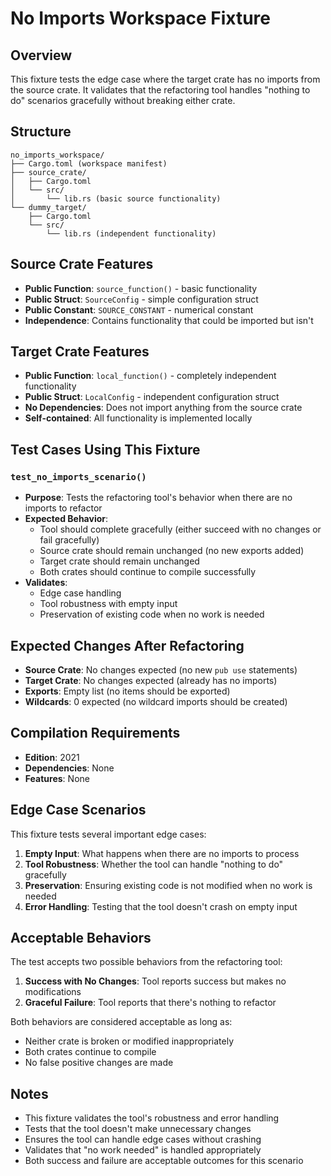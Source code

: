 # No Imports Workspace Fixture

## Overview
This fixture tests the edge case where the target crate has no imports from the source crate. It validates that the refactoring tool handles "nothing to do" scenarios gracefully without breaking either crate.

## Structure
```
no_imports_workspace/
├── Cargo.toml (workspace manifest)
├── source_crate/
│   ├── Cargo.toml
│   └── src/
│       └── lib.rs (basic source functionality)
└── dummy_target/
    ├── Cargo.toml
    └── src/
        └── lib.rs (independent functionality)
```

## Source Crate Features
- **Public Function**: `source_function()` - basic functionality
- **Public Struct**: `SourceConfig` - simple configuration struct
- **Public Constant**: `SOURCE_CONSTANT` - numerical constant
- **Independence**: Contains functionality that could be imported but isn't

## Target Crate Features
- **Public Function**: `local_function()` - completely independent functionality
- **Public Struct**: `LocalConfig` - independent configuration struct  
- **No Dependencies**: Does not import anything from the source crate
- **Self-contained**: All functionality is implemented locally

## Test Cases Using This Fixture

### `test_no_imports_scenario()`
- **Purpose**: Tests the refactoring tool's behavior when there are no imports to refactor
- **Expected Behavior**:
  - Tool should complete gracefully (either succeed with no changes or fail gracefully)
  - Source crate should remain unchanged (no new exports added)
  - Target crate should remain unchanged
  - Both crates should continue to compile successfully
- **Validates**:
  - Edge case handling
  - Tool robustness with empty input
  - Preservation of existing code when no work is needed

## Expected Changes After Refactoring
- **Source Crate**: No changes expected (no new `pub use` statements)
- **Target Crate**: No changes expected (already has no imports)
- **Exports**: Empty list (no items should be exported)
- **Wildcards**: 0 expected (no wildcard imports should be created)

## Compilation Requirements
- **Edition**: 2021
- **Dependencies**: None
- **Features**: None

## Edge Case Scenarios
This fixture tests several important edge cases:

1. **Empty Input**: What happens when there are no imports to process
2. **Tool Robustness**: Whether the tool can handle "nothing to do" gracefully
3. **Preservation**: Ensuring existing code is not modified when no work is needed
4. **Error Handling**: Testing that the tool doesn't crash on empty input

## Acceptable Behaviors
The test accepts two possible behaviors from the refactoring tool:

1. **Success with No Changes**: Tool reports success but makes no modifications
2. **Graceful Failure**: Tool reports that there's nothing to refactor

Both behaviors are considered acceptable as long as:
- Neither crate is broken or modified inappropriately
- Both crates continue to compile
- No false positive changes are made

## Notes
- This fixture validates the tool's robustness and error handling
- Tests that the tool doesn't make unnecessary changes
- Ensures the tool can handle edge cases without crashing
- Validates that "no work needed" is handled appropriately
- Both success and failure are acceptable outcomes for this scenario